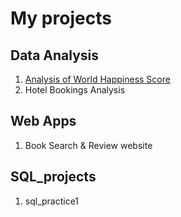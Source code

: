 # My projects

## Data Analysis
1. [Analysis of World Happiness Score](data_analysis/)
2. Hotel Bookings Analysis

## Web Apps
1. Book Search & Review website

## SQL_projects
1. sql_practice1
